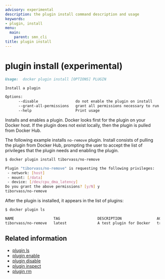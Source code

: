```yaml
---
advisory: experimental
description: the plugin install command description and usage
keywords:
- plugin, install
menu:
  main:
    parent: smn_cli
title: plugin install
---
```


# plugin install (experimental)

```markdown
Usage:  docker plugin install [OPTIONS] PLUGIN

Install a plugin

Options:
      --disable                 do not enable the plugin on install
      --grant-all-permissions   grant all permissions necessary to run the plugin
      --help                    Print usage
```

Installs and enables a plugin. Docker looks first for the plugin on your Docker
host. If the plugin does not exist locally, then the plugin is pulled from
Docker Hub.


The following example installs `no-remove` plugin. Install consists of pulling the
plugin from Docker Hub, prompting the user to accept the list of privileges that
the plugin needs and enabling the plugin.

```bash
$ docker plugin install tiborvass/no-remove

Plugin "tiborvass/no-remove" is requesting the following privileges:
 - network: [host]
 - mount: [/data]
 - device: [/dev/cpu_dma_latency]
Do you grant the above permissions? [y/N] y
tiborvass/no-remove
```

After the plugin is installed, it appears in the list of plugins:

```bash
$ docker plugin ls

NAME                  TAG                 DESCRIPTION                ACTIVE
tiborvass/no-remove   latest              A test plugin for Docker   true
```

## Related information

* [plugin ls](plugin_ls.md)
* [plugin enable](plugin_enable.md)
* [plugin disable](plugin_disable.md)
* [plugin inspect](plugin_inspect.md)
* [plugin rm](plugin_rm.md)
